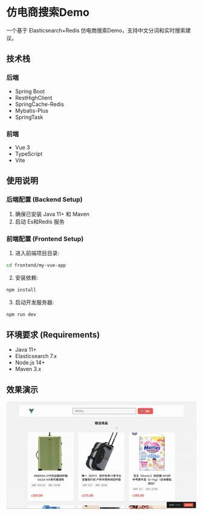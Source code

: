 # 仿电商搜索Demo
一个基于 Elasticsearch+Redis 仿电商搜索Demo，支持中文分词和实时搜索建议。
## 技术栈 

### 后端 
- Spring Boot
- RestHighClient
- SpringCache-Redis
- Mybatis-Plus
- SpringTask
### 前端 
- Vue 3
- TypeScript
- Vite

## 使用说明 

### 后端配置 (Backend Setup)
1. 确保已安装 Java 11+ 和 Maven
2. 启动 Es和Redis 服务

### 前端配置 (Frontend Setup)
1. 进入前端项目目录:
```bash
cd frontend/my-vue-app
```

2. 安装依赖:
```bash
npm install
```

3. 启动开发服务器:
```bash
npm run dev
```

## 环境要求 (Requirements)
- Java 11+
- Elasticsearch 7.x
- Node.js 14+
- Maven 3.x
## 效果演示
![](./es.gif)
